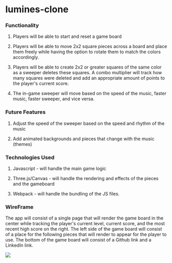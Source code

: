# lumines-clone

### Functionality

1. Players will be able to start and reset a game board

2. Players will be able to move 2x2 square pieces across a board and place them freely while having the option to rotate them to match the colors accordingly.

3. Players will be able to create 2x2 or greater squares of the same color as a sweeper deletes these squares. A combo multiplier will track how many squares were deleted and add an appropriate amount of points to the player's current score.

4. The in-game sweeper will move based on the speed of the music, faster music, faster sweeper, and vice versa.

### Future Features

1. Adjust the speed of the sweeper based on the speed and rhythm of the music

2. Add animated backgrounds and pieces that change with the music (themes)

### Technologies Used

1. Javascript - will handle the main game logic

2. Three.js/Canvas - will handle the rendering and effects of the pieces and the gameboard

3. Webpack - will handle the bundling of the JS files.

### WireFrame

The app will consist of a single page that will render the game board in the center while tracking the player's current level, current score, and the most recent high score on the right. The left side of the game board will consist of a place for the following pieces that will render to appear for the player to use. The bottom of the game board will consist of a Github link and a LinkedIn link.

![](https://i.imgur.com/oHVk2Wm.png)

